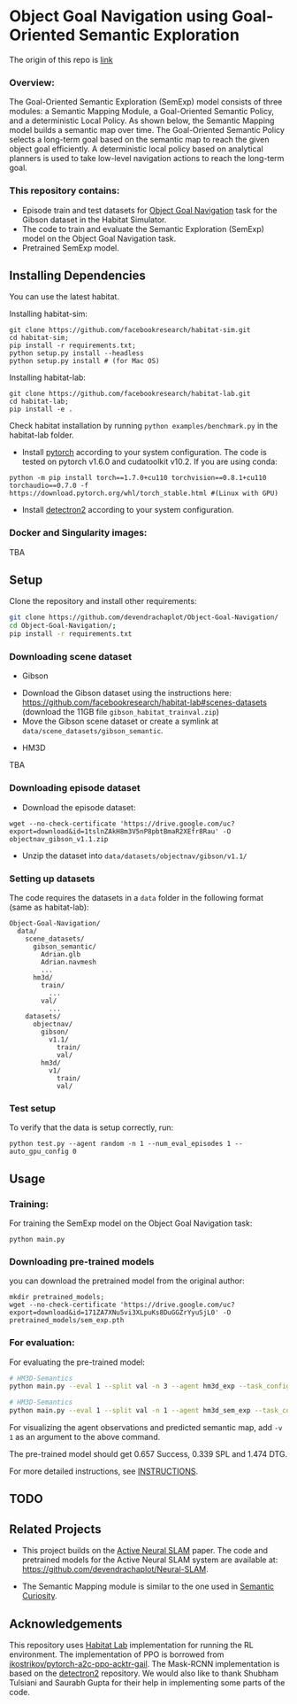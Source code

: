 # Object Goal Navigation using Goal-Oriented Semantic Exploration

The origin of this repo is [link](https://devendrachaplot.github.io/projects/semantic-exploration)

### Overview:
The Goal-Oriented Semantic Exploration (SemExp) model consists of three modules: a Semantic Mapping Module, a Goal-Oriented Semantic Policy, and a deterministic Local Policy. 
As shown below, the Semantic Mapping model builds a semantic map over time. The Goal-Oriented Semantic Policy selects a long-term goal based on the semantic
map to reach the given object goal efficiently. A deterministic local policy based on analytical planners is used to take low-level navigation actions to reach the long-term goal.

### This repository contains:
- Episode train and test datasets for [Object Goal Navigation](https://arxiv.org/pdf/2007.00643.pdf) task for the Gibson dataset in the Habitat Simulator.
- The code to train and evaluate the Semantic Exploration (SemExp) model on the Object Goal Navigation task.
- Pretrained SemExp model.

## Installing Dependencies

You can use the latest habitat.

Installing habitat-sim:
```
git clone https://github.com/facebookresearch/habitat-sim.git
cd habitat-sim;
pip install -r requirements.txt; 
python setup.py install --headless
python setup.py install # (for Mac OS)
```

Installing habitat-lab:
```
git clone https://github.com/facebookresearch/habitat-lab.git
cd habitat-lab;
pip install -e .
```
Check habitat installation by running `python examples/benchmark.py` in the habitat-lab folder.

- Install [pytorch](https://pytorch.org/) according to your system configuration. The code is tested on pytorch v1.6.0 and cudatoolkit v10.2. If you are using conda:

```
python -m pip install torch==1.7.0+cu110 torchvision==0.8.1+cu110 torchaudio==0.7.0 -f https://download.pytorch.org/whl/torch_stable.html #(Linux with GPU)

```

- Install [detectron2](https://github.com/facebookresearch/detectron2/) according to your system configuration.

### Docker and Singularity images:

TBA

## Setup

Clone the repository and install other requirements:

```bash
git clone https://github.com/devendrachaplot/Object-Goal-Navigation/
cd Object-Goal-Navigation/;
pip install -r requirements.txt
```

### Downloading scene dataset

* Gibson

- Download the Gibson dataset using the instructions here: https://github.com/facebookresearch/habitat-lab#scenes-datasets (download the 11GB file `gibson_habitat_trainval.zip`)
- Move the Gibson scene dataset or create a symlink at `data/scene_datasets/gibson_semantic`. 

* HM3D

TBA

### Downloading episode dataset

- Download the episode dataset:
```
wget --no-check-certificate 'https://drive.google.com/uc?export=download&id=1tslnZAkH8m3V5nP8pbtBmaR2XEfr8Rau' -O objectnav_gibson_v1.1.zip
```
- Unzip the dataset into `data/datasets/objectnav/gibson/v1.1/`

### Setting up datasets

The code requires the datasets in a `data` folder in the following format (same as habitat-lab):
```
Object-Goal-Navigation/
  data/
    scene_datasets/
      gibson_semantic/
        Adrian.glb
        Adrian.navmesh
        ...
      hm3d/
        train/
          ...
        val/
          ...
    datasets/
      objectnav/
        gibson/
          v1.1/
            train/
            val/
        hm3d/
          v1/
            train/
            val/
```


### Test setup

To verify that the data is setup correctly, run:
```
python test.py --agent random -n 1 --num_eval_episodes 1 --auto_gpu_config 0
```

## Usage

### Training:
For training the SemExp model on the Object Goal Navigation task:

```
python main.py
```

### Downloading pre-trained models

you can download the pretrained model from the original author:

```
mkdir pretrained_models;
wget --no-check-certificate 'https://drive.google.com/uc?export=download&id=171ZA7XNu5vi3XLpuKs8DuGGZrYyuSjL0' -O pretrained_models/sem_exp.pth
```

### For evaluation: 

For evaluating the pre-trained model:

```bash
# HM3D-Semantics
python main.py --eval 1 --split val -n 3 --agent hm3d_exp --task_config tasks/objectnav_hm3d.yaml --version v1 --total_num_scenes 1 --load pretrained_models/sem_exp.pth

# HM3D-Semantics
python main.py --eval 1 --split val -n 1 --agent hm3d_sem_exp --task_config tasks/objectnav_hm3d.yaml --version v1 --total_num_scenes 1 --load pretrained_models/sem_exp.pth
```

For visualizing the agent observations and predicted semantic map, add `-v 1` as an argument to the above command.

The pre-trained model should get 0.657 Success, 0.339 SPL and 1.474 DTG.

For more detailed instructions, see [INSTRUCTIONS](./docs/INSTRUCTIONS.md).

## TODO



## Related Projects

- This project builds on the [Active Neural SLAM](https://devendrachaplot.github.io/projects/Neural-SLAM) paper. The code and pretrained models for the Active Neural SLAM system are available at:
https://github.com/devendrachaplot/Neural-SLAM.

- The Semantic Mapping module is similar to the one used in [Semantic Curiosity](https://devendrachaplot.github.io/projects/SemanticCuriosity).

## Acknowledgements
This repository uses [Habitat Lab](https://github.com/facebookresearch/habitat-lab) implementation for running the RL environment.
The implementation of PPO is borrowed from [ikostrikov/pytorch-a2c-ppo-acktr-gail](https://github.com/ikostrikov/pytorch-a2c-ppo-acktr-gail/). 
The Mask-RCNN implementation is based on the [detectron2](https://github.com/facebookresearch/detectron2/) repository. We would also like to thank Shubham Tulsiani and Saurabh Gupta for their help in implementing some parts of the code.

